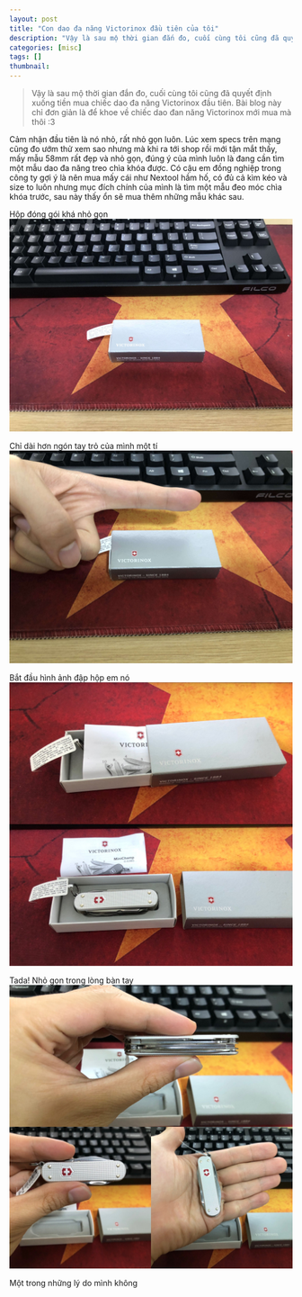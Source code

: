 ```yaml
---
layout: post
title: "Con dao đa năng Victorinox đầu tiên của tôi"
description: "Vậy là sau mộ thời gian đắn đo, cuối cùng tôi cũng đã quyết định xuống tiền mua chiếc dao đa năng Victorinox đầu tiên."
categories: [misc]
tags: []
thumbnail:
---
```


[1]: /files/2020-03-21-first-victorinox-multitool/img1.jpg
[2]: /files/2020-03-21-first-victorinox-multitool/img2.jpg
[3]: /files/2020-03-21-first-victorinox-multitool/img3.jpg
[4]: /files/2020-03-21-first-victorinox-multitool/img4.jpg

> Vậy là sau mộ thời gian đắn đo, cuối cùng tôi cũng đã quyết định xuống tiền mua chiếc dao đa năng Victorinox đầu tiên.
> Bài blog này chỉ đơn giản là để khoe về chiếc dao đan năng Victorinox mới mua mà thôi :3

Cảm nhận đầu tiên là nó nhỏ, rất nhỏ gọn luôn. Lúc xem specs trên mạng cũng đo ướm thử xem sao nhưng mà khi ra tới
shop rồi mới tận mắt thấy, mấy mẫu 58mm rất đẹp và nhỏ gọn, đúng ý của mình luôn là đang cần tìm một mẫu dao
đa năng treo chìa khóa được. Có cậu em đồng nghiệp trong công ty gợi ý là nên mua mấy cái như Nextool hầm hố, có đủ
cả kìm kéo và size to luôn nhưng mục đích chính của mình là tìm một mẫu đeo móc chìa khóa trước, sau này thấy ổn
sẽ mua thêm những mẫu khác sau. 

Hộp đóng gói khá nhỏ gọn
[![img][1]][1]

Chỉ dài hơn ngón tay trỏ của mình một tí
[![img][2]][2]

Bắt đầu hình ảnh đập hộp em nó
[![img][3]][3]

Tada! Nhỏ gọn trong lòng bàn tay
[![img][4]][4]

Một trong những lý do mình không 